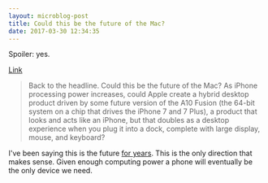 ```yaml
---
layout: microblog-post
title: Could this be the future of the Mac?
date: 2017-03-30 12:34:35
---
```

Spoiler: yes. 

[Link][1]

> Back to the headline. Could this be the future of the Mac? As iPhone processing power increases, could Apple create a hybrid desktop product driven by some future version of the A10 Fusion (the 64-bit system on a chip that drives the iPhone 7 and 7 Plus), a product that looks and acts like an iPhone, but that doubles as a desktop experience when you plug it into a dock, complete with large display, mouse, and keyboard?

I've been saying this is the future [for years][2]. This is the only direction that makes sense. Given enough computing power a phone will eventually be the only device we need.

[1]:	http://www.loopinsight.com/2017/03/30/could-this-be-the-future-of-the-mac/?utm_source=loopinsight.com/twitter&utm_campaign=twitter&utm_medium=referral
[2]:	https://jonathanbuys.com/A_Glimpse_of_the_Future
